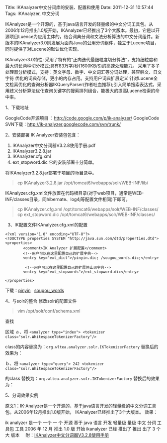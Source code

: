Title: IKAnalyzer中文分词库的安装、配置和使用
Date: 2011-12-31 10:57:44
Tags: IKAnalyzer, 中文分词


IKAnalyzer是一个开源的，基于java语言开发的轻量级的中文分词工具包。从2006年12月推出1.0版开始，IKAnalyzer已经推出了3个大版本。最初，它是以开源项目Luence为应用主体的，结合词典分词和文法分析算法的中文分词组件。新版本的IKAnalyzer3.0则发展为面向Java的公用分词组件，独立于Lucene项目，同时提供了对Lucene的默认优化实现。    

IKAnalyzer3.0特性: 采用了特有的“正向迭代最细粒度切分算法“，支持细粒度和最大词长两种切分模式;具有83万字/秒(1600KB/S)的高速处理能力。 采用了多子处理器分析模式，支持：英文字母、数字、中文词汇等分词处理，兼容韩文、日文字符 优化的词典存储，更小的内存占用。支持用户词典扩展定义 针对Lucene全文检索优化的查询分析器IKQueryParser(作者吐血推荐);引入简单搜索表达式，采用歧义分析算法优化查询关键字的搜索排列组合，能极大的提高Lucene检索的命中率。  

1、下载地址 

GoogleCode开源项目 ：<http://code.google.com/p/ik-analyzer/> 
GoogleCode SVN下载：<http://ik-analyzer.googlecode.com/svn/trunk/>   

2、安装部署 IK Analyzer安装包包含：   

 1. IKAnalyzer中文分词器V3.2.8使用手册.pdf 
 2. IKAnalyzer3.2.8.jar 
 3. IKAnalyzer.cfg.xml     
 4. ext_stopword.dic 它的安装部署十分简单。 
 
 
   将IKAnalyzer3.2.8.jar部署于项目的lib目录中。 

> cp IKAnalyzer3.2.8.jar /opt/tomcat6/webapps/solr/WEB-INF/lib/

IKAnalyzer.cfg.xml文件放置在代码根目录(对于web项目，通常是WEB-INF/classes目录，同hibernate、log4j等配置文件相同)下即可。 

> cp IKAnalyzer.cfg.xml /opt/tomcat6/webapps/solr/WEB-INF/classes/ cp ext_stopword.dic /opt/tomcat6/webapps/solr/WEB-INF/classes/

  3、IK配置文件IKAnalyzer.cfg.xml的配置 
    
    
    <?xml version="1.0" encoding="UTF-8"?>
    <!DOCTYPE properties SYSTEM "http://java.sun.com/dtd/properties.dtd">
    <properties>
            <comment>IK Analyzer 扩展配置</comment>
            <!--用户可以在这里配置自己的扩展字典-->
            <entry key="ext_dict">/pinyin.dic; /sougou_words.dic;</entry> 
    
             <!--用户可以在这里配置自己的扩展停止词字典-->
            <entry key="ext_stopwords">/ext_stopword.dic</entry> 
    
    </properties>

下载：[pinyin](//static/uploads/2011/12/pinyin.zip)   [sougou_words](//static/uploads/2011/12/sougou_words.zip)   

4、与solr的整合 修改solr的配置文件 

> vim /opt/solr/conf/schema.xml

查找 

> <fieldType name="text" positionIncrementGap="100" autoGeneratePhraseQueries="true">

区域 ａ、将  `<analyzer type="index"> <tokenizer class="solr.WhitespaceTokenizerFactory"/>`

class的内容替换为：`org.wltea.analyzer.solr.IKTokenizerFactory` 替换后的效果为： 

> <fieldType name="text" class="solr.TextField" positionIncrementGap="100" autoGeneratePhraseQueries="true"> <analyzer type="index"> <tokenizer class="org.wltea.analyzer.solr.IKTokenizerFactory" isMaxWordLength="false"/>

ｂ、将 `<analyzer type="query"> 242 <tokenizer class="solr.WhitespaceTokenizerFactory"/>`

的class 替换为：`org.wltea.analyzer.solr.IKTokenizerFactory` 替换后的效果为： 

> <analyzer type="query"> <tokenizer class="org.wltea.analyzer.solr.IKTokenizerFactory" isMaxWordLength="true"/>  


5、分词效果实例 

原文1：IK-Analyzer是一个开源的，基于java语言开发的轻量级的中文分词工具包。从2006年12月推出1.0版开始， IKAnalyzer已经推出了3个大版本。 效果： 

ik
analyzer
是一个
一个
一
个
开源
基于
java
语言
开发
轻量级
量级
中文
分词
工具包
工具
2006
年
12
月
推出
1.0
版
开始
ikanalyzer
已经
推出了
推出
出了
3
个
大
版本
  
  附：[IKAnalyzer中文分词器V3.2.8使用手册](//static/uploads/2011/12/IKAnalyzer中文分词器V3.2.8使用手册.pdf)